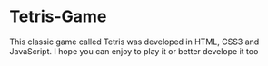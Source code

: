 # Tetris-Game
This classic game called Tetris was developed in HTML, CSS3 and JavaScript. I hope you can enjoy to play it or better develope it too
